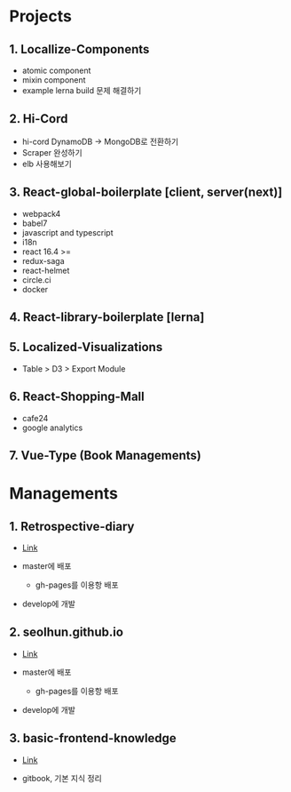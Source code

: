 # Projects

## 1. Locallize-Components
- atomic component
- mixin component 
- example lerna build 문제 해결하기

## 2. Hi-Cord
- hi-cord DynamoDB -> MongoDB로 전환하기
- Scraper 완성하기
- elb 사용해보기

## 3. React-global-boilerplate [client, server(next)]
- webpack4
- babel7
- javascript and typescript
- i18n
- react 16.4 >=
- redux-saga
- react-helmet
- circle.ci
- docker

## 4. React-library-boilerplate [lerna]

## 5. Localized-Visualizations
- Table > D3 > Export Module

## 6. React-Shopping-Mall
- cafe24
- google analytics

## 7. Vue-Type (Book Managements)


# Managements

## 1. Retrospective-diary
- [Link](https://github.com/Seolhun/retrospective-diary)

- master에 배포
	- gh-pages를 이용항 배포
- develop에 개발

## 2. seolhun.github.io
- [Link](https://github.com/Seolhun/seolhun.github.io)

- master에 배포
  - gh-pages를 이용항 배포
- develop에 개발

## 3. basic-frontend-knowledge
- [Link](https://github.com/Seolhun/basic-frontend-knowledge)

- gitbook, 기본 지식 정리